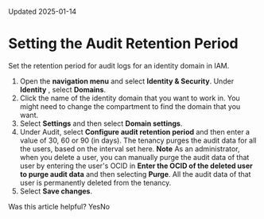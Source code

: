 Updated 2025-01-14
# Setting the Audit Retention Period
Set the retention period for audit logs for an identity domain in IAM.
  1. Open the **navigation menu** and select **Identity & Security**. Under **Identity** , select **Domains**.
  2. Click the name of the identity domain that you want to work in. You might need to change the compartment to find the domain that you want.
  3. Select **Settings** and then select **Domain settings**.
  4. Under Audit, select **Configure audit retention period** and then enter a value of 30, 60 or 90 (in days). The tenancy purges the audit data for all the users, based on the interval set here. 
**Note** As an administrator, when you delete a user, you can manually purge the audit data of that user by entering the user's OCID in **Enter the OCID of the deleted user to purge audit data** and then selecting **Purge**. All the audit data of that user is permanently deleted from the tenancy.
  5. Select **Save changes**.


Was this article helpful?
YesNo

